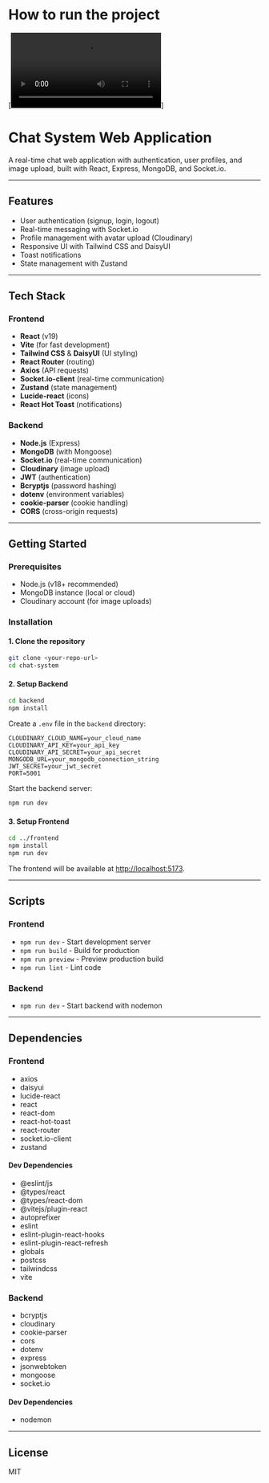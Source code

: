 # How to run the project

[![Watch the video](/howToUse.mp4)]

# Chat System Web Application

A real-time chat web application with authentication, user profiles, and image upload, built with React, Express, MongoDB, and Socket.io.

---

## Features

- User authentication (signup, login, logout)
- Real-time messaging with Socket.io
- Profile management with avatar upload (Cloudinary)
- Responsive UI with Tailwind CSS and DaisyUI
- Toast notifications
- State management with Zustand

---

## Tech Stack

### Frontend

- **React** (v19)
- **Vite** (for fast development)
- **Tailwind CSS** & **DaisyUI** (UI styling)
- **React Router** (routing)
- **Axios** (API requests)
- **Socket.io-client** (real-time communication)
- **Zustand** (state management)
- **Lucide-react** (icons)
- **React Hot Toast** (notifications)

### Backend

- **Node.js** (Express)
- **MongoDB** (with Mongoose)
- **Socket.io** (real-time communication)
- **Cloudinary** (image upload)
- **JWT** (authentication)
- **Bcryptjs** (password hashing)
- **dotenv** (environment variables)
- **cookie-parser** (cookie handling)
- **CORS** (cross-origin requests)

---

## Getting Started

### Prerequisites

- Node.js (v18+ recommended)
- MongoDB instance (local or cloud)
- Cloudinary account (for image uploads)

### Installation

#### 1. Clone the repository

```bash
git clone <your-repo-url>
cd chat-system
```

#### 2. Setup Backend

```bash
cd backend
npm install
```

Create a `.env` file in the `backend` directory:

```env
CLOUDINARY_CLOUD_NAME=your_cloud_name
CLOUDINARY_API_KEY=your_api_key
CLOUDINARY_API_SECRET=your_api_secret
MONGODB_URL=your_mongodb_connection_string
JWT_SECRET=your_jwt_secret
PORT=5001
```

Start the backend server:

```bash
npm run dev
```

#### 3. Setup Frontend

```bash
cd ../frontend
npm install
npm run dev
```

The frontend will be available at [http://localhost:5173](http://localhost:5173).

---

## Scripts

### Frontend

- `npm run dev` - Start development server
- `npm run build` - Build for production
- `npm run preview` - Preview production build
- `npm run lint` - Lint code

### Backend

- `npm run dev` - Start backend with nodemon

---

## Dependencies

### Frontend

- axios
- daisyui
- lucide-react
- react
- react-dom
- react-hot-toast
- react-router
- socket.io-client
- zustand

#### Dev Dependencies

- @eslint/js
- @types/react
- @types/react-dom
- @vitejs/plugin-react
- autoprefixer
- eslint
- eslint-plugin-react-hooks
- eslint-plugin-react-refresh
- globals
- postcss
- tailwindcss
- vite

### Backend

- bcryptjs
- cloudinary
- cookie-parser
- cors
- dotenv
- express
- jsonwebtoken
- mongoose
- socket.io

#### Dev Dependencies

- nodemon

---

## License

MIT
